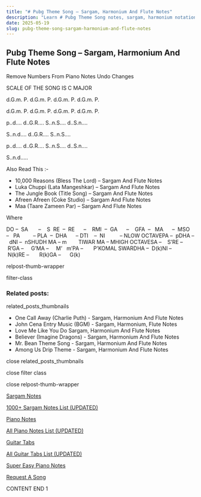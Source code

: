 ```yaml
---
title: "# Pubg Theme Song – Sargam, Harmonium And Flute Notes"
description: "Learn # Pubg Theme Song notes, sargam, harmonium notations and flute notes. Easy step-by-step tutorial for beginners."
date: 2025-05-19
slug: pubg-theme-song-sargam-harmonium-and-flute-notes
---
```


## Pubg Theme Song – Sargam, Harmonium And Flute Notes

Remove Numbers From Piano Notes
Undo Changes

SCALE OF THE SONG IS C MAJOR

d.G.m. P. d.G.m. P. d.G.m. P. d.G.m. P.

d.G.m. P. d.G.m. P. d.G.m. P. d.G.m. P.

p..d…. d..G.R…. S..n.S…. d..S.n….

S..n.d…. d..G.R…. S..n.S….

p..d…. d..G.R…. S..n.S…. d..S.n….

S..n.d…..





Also Read This :-



* 10,000 Reasons (Bless The Lord) – Sargam And Flute Notes
* Luka Chuppi (Lata Mangeshkar) – Sargam And Flute Notes
* The Jungle Book (Title Song) – Sargam And Flute Notes
* Afreen Afreen (Coke Studio) – Sargam And Flute Notes
* Maa (Taare Zameen Par) – Sargam And Flute Notes

Where



DO –  SA       –    S  RE  –  RE      –    RMI  –  GA      –    GFA  –   MA      –  MSO  –   PA         – PLA  –  DHA      – DTI    –  NI          – NLOW OCTAVEPA –  pDHA –  dNI –  nSHUDH MA – m        TIWAR MA – MHIGH OCTAVESA –    S’RE –     R’GA –     G’MA –     M’   m’PA –       P’KOMAL SWARDHA –  D(k)NI –       N(k)RE –       R(k)GA –      G(k)



relpost-thumb-wrapper

filter-class

### Related posts:

related_posts_thumbnails

* One Call Away (Charlie Puth) - Sargam, Harmonium And Flute Notes
* John Cena Entry Music (BGM) - Sargam, Harmonium, Flute Notes
* Love Me Like You Do Sargam, Harmonium And Flute Notes
* Believer (Imagine Dragons) - Sargam, Harmonium And Flute Notes
* Mr. Bean Theme Song - Sargam, Harmonium And Flute Notes
* Among Us Drip Theme - Sargam, Harmonium And Flute Notes

close related_posts_thumbnails

close filter class

close relpost-thumb-wrapper

[Sargam Notes](/sargam-notes.html)

[1000+ Sargam Notes List (UPDATED)](/all-songs-list-sargam-notes.html)

[Piano Notes](/piano-notes.html)

[All Piano Notes List (UPDATED)](/all-songs-list-piano-notes.html)

[Guitar Tabs](/guitar-tabs.html)

[All Guitar Tabs List (UPDATED)](/all-songs-list-guitar-tabs.html)

[Super Easy Piano Notes](https://studywall.in/)

[Request A Song](/request-a-song.html)

CONTENT END 1

